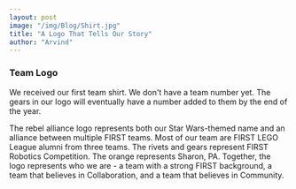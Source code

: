 ```yaml
---
layout: post
image: "/img/Blog/Shirt.jpg"
title: "A Logo That Tells Our Story"
author: "Arvind"
---
```


### Team Logo

We received our first team shirt. We don't have a team number yet. The gears in our logo will eventually have a number added to them by the end of the year.

The rebel alliance logo represents both our Star Wars-themed name and an alliance between multiple FIRST teams. Most of our team are FIRST LEGO League alumni from three teams. The rivets and gears represent FIRST Robotics Competition. The orange represents Sharon, PA.  Together, the logo represents who we are - a team with a strong FIRST background, a team that believes in Collaboration, and a team that believes in Community.
